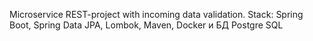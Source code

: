 Microservice REST-project with incoming data validation.
Stack: Spring Boot, Spring Data JPA, Lombok, Maven, Docker и БД Postgre SQL
